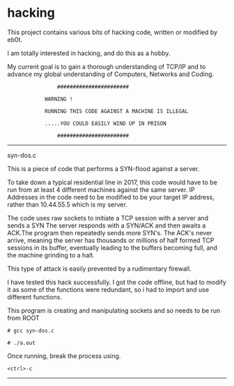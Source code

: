 # hacking

This project contains various bits of hacking code, written or modified by eb0t.

I am totally interested in hacking, and do this as a hobby.

My current goal is to gain a thorough understanding of TCP/IP and to advance my global understanding of Computers, Networks and Coding.

					#######################

				WARNING !

				RUNNING THIS CODE AGAINST A MACHINE IS ILLEGAL

				.....YOU COULD EASILY WIND UP IN PRISON

					#######################

-----------------------------------

syn-dos.c

This is a piece of code that performs a SYN-flood against a server.

To take down a typical residential line in 2017, this code would have to be run from at least 4 different machines against the same server. IP Addresses in the code need to be modified to be your target IP address, rather than 10.44.55.5 which is my server.

The code uses raw sockets to initiate a TCP session with a server and sends a SYN
The server responds with a SYN/ACK and then awaits a ACK.The program then repeatedly sends more SYN's.
The ACK's never arrive, meaning the server has thousands or millions of half formed TCP sessions in its buffer, eventually leading to the buffers becoming full, and the machine grinding to a halt.

This type of attack is easily prevented by a rudimentary firewall.

I have tested this hack successfully. I got the code offline, but had to modify it as some of the functions were redundant, so i had to import and use different functions.

This program is creating and manipulating sockets and so needs to be run from ROOT

	# gcc syn-dos.c

	# ./a.out

Once running, break the process using.

	<ctrl>-c

-------------------------------------
